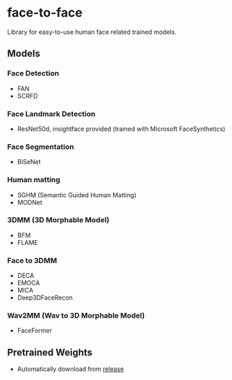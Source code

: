 # face-to-face

Library for easy-to-use human face related trained models.

## Models

### Face Detection

* FAN
* SCRFD

### Face Landmark Detection

* ResNet50d, insightface provided (trained with Microsoft FaceSynthetics)

### Face Segmentation

* BiSeNet

### Human matting

* SGHM (Semantic Guided Human Matting)
* MODNet

### 3DMM (3D Morphable Model)

* BFM
* FLAME

### Face to 3DMM

* DECA
* EMOCA
* MICA
* Deep3DFaceRecon

### Wav2MM (Wav to 3D Morphable Model)

* FaceFormer

## Pretrained Weights

* Automatically download from [release](https://github.com/kynk94/face-to-face/releases/tag/weights)
